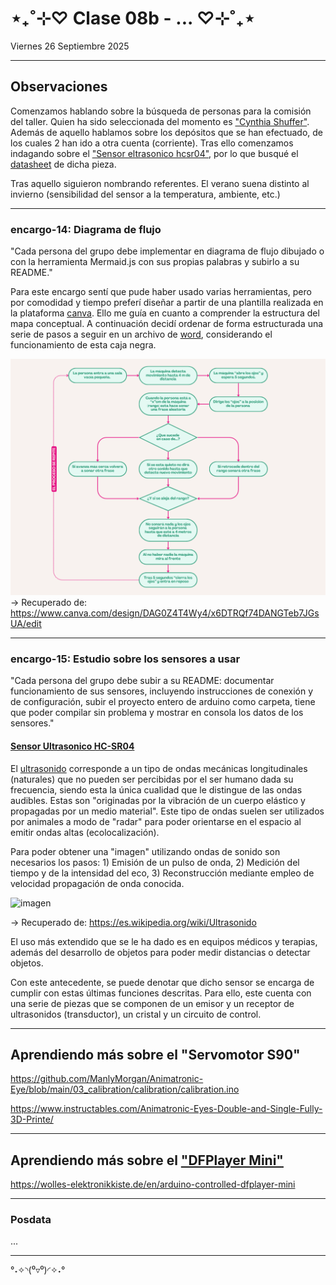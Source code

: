 # ⋆₊˚⊹♡ Clase 08b - ... ♡⊹˚₊⋆

Viernes 26 Septiembre 2025

***

## Observaciones

Comenzamos hablando sobre la búsqueda de personas para la comisión del taller. Quien ha sido seleccionada del momento es ["Cynthia Shuffer"](https://www.diplomadosidea.usach.cl/dra-cynthia-shuffer). Además de aquello hablamos sobre los depósitos que se han efectuado, de los cuales 2 han ido a otra cuenta (corriente).
Tras ello comenzamos indagando sobre el ["Sensor eltrasonico hcsr04"](https://afel.cl/products/sensor-de-ultrasonico-hc-sr04), por lo que busqué el [datasheet](https://www.alldatasheet.com/html-pdf/1132204/ETC2/HCSR04/110/1/HCSR04.html) de dicha pieza.

Tras aquello siguieron nombrando referentes.
El verano suena distinto al invierno (sensibilidad del sensor a la temperatura, ambiente, etc.)

***

### encargo-14: Diagrama de flujo

"Cada persona del grupo debe implementar en diagrama de flujo dibujado o con la herramienta Mermaid.js con sus propias palabras y subirlo a su README."

Para este encargo sentí que pude haber usado varias herramientas, pero por comodidad y tiempo preferí diseñar a partir de una plantilla realizada en la plataforma [canva](https://www.canva.com/). Ello me guía en cuanto a comprender la estructura del mapa conceptual. A continuación decidí ordenar de forma estructurada una serie de pasos a seguir en un archivo de [word](./archivos/estructura-diagrama-flujo.docx), considerando el funcionamiento de esta caja negra.

![imagen](./imagenes/diagrama-de-flujo-v1.png)
-> Recuperado de: https://www.canva.com/design/DAG0Z4T4Wy4/x6DTRQf74DANGTeb7JGsUA/edit

***

### encargo-15: Estudio sobre los sensores a usar

"Cada persona del grupo debe subir a su README: documentar funcionamiento de sus sensores, incluyendo instrucciones de conexión y de configuración, subir el proyecto entero de arduino como carpeta, tiene que poder compilar sin problema y mostrar en consola los datos de los sensores."

#### [Sensor Ultrasonico HC-SR04](https://afel.cl/products/sensor-de-ultrasonico-hc-sr04?srsltid=AfmBOorH4IZiP9GI9Gb_L3xh13v08ZMh72sbK5VnQ0yme40VD8mGXXGl)

El [ultrasonido](https://es.wikipedia.org/wiki/Ultrasonido) corresponde a un tipo de ondas mecánicas longitudinales (naturales) que no pueden ser percibidas por el ser humano dada su frecuencia, siendo esta la única cualidad que le distingue de las ondas audibles. Estas son "originadas por la vibración de un cuerpo elástico y propagadas por un medio material". Este tipo de ondas suelen ser utilizados por animales a modo de "radar" para poder orientarse en el espacio al emitir ondas altas (ecolocalización).

Para poder obtener una "imagen" utilizando ondas de sonido son necesarios los pasos: 1) Emisión de un pulso de onda, 2) Medición del tiempo y de la intensidad del eco, 3) Reconstrucción mediante empleo de velocidad propagación de onda conocida.

![imagen](./imagenes/detección_de_defecto_por_ultrasonidos.jpg)

-> Recuperado de: https://es.wikipedia.org/wiki/Ultrasonido

El uso más extendido que se le ha dado es en equipos médicos y terapias, además del desarrollo de objetos para poder medir distancias o detectar objetos.

Con este antecedente, se puede denotar que dicho sensor se encarga de cumplir con estas últimas funciones descritas.
Para ello, este cuenta con una serie de piezas que se componen de un emisor y un receptor de ultrasonidos (transductor), un cristal y un circuito de control.


***

## Aprendiendo más sobre el "Servomotor S90"


https://github.com/ManlyMorgan/Animatronic-Eye/blob/main/03_calibration/calibration/calibration.ino

https://www.instructables.com/Animatronic-Eyes-Double-and-Single-Fully-3D-Printe/

***

## Aprendiendo más sobre el ["DFPlayer Mini"](https://afel.cl/products/modulo-reproductor-mp3-dfplayer-mini)

https://wolles-elektronikkiste.de/en/arduino-controlled-dfplayer-mini

***

### Posdata

...

***

°˖✧◝(⁰▿⁰)◜✧˖°

